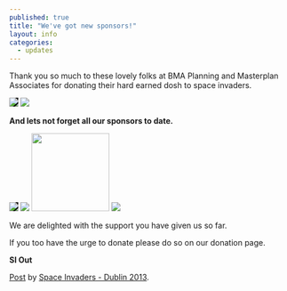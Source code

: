 ```yaml
---
published: true
title: "We've got new sponsors!"
layout: info
categories: 
  - updates
---
```


Thank you so much to these lovely folks at BMA Planning and Masterplan Associates for donating their hard earned dosh to space invaders.

<img class="featurette-image-spons img-rounded" src="../media/masterplan.png" style="max-height:100px; background:#000;">
<img class="featurette-image-spons img-rounded" src="../media/bma-planning.png" style="max-height:100px;">

**And lets not forget all our sponsors to date.**

<div><img class="featurette-image-spons img-rounded" src="http://www.dublincity.ie/Pages/Welcome/defaultpagecontent/images/ShortLogo.png" style="max-height:140px; background:#000;">
<img class="featurette-image-spons img-rounded" src="../img/arc_logo.png" style="max-height:140px;">
<img class="featurette-image-spons img-rounded" src="../img/ipi-logo.png" style="height:140px;">
<img class="featurette-image-spons img-rounded" src="../img/rtpi_irl.png" style="max-height:100px;"></div>

We are delighted with the support you have given us so far.

If you too have the urge to donate please do so on our donation page.

**SI Out**

<div id="fb-root"></div> <script>(function(d, s, id) { var js, fjs = d.getElementsByTagName(s)[0]; if (d.getElementById(id)) return; js = d.createElement(s); js.id = id; js.src = "//connect.facebook.net/en_GB/all.js#xfbml=1"; fjs.parentNode.insertBefore(js, fjs); }(document, 'script', 'facebook-jssdk'));</script>
<div class="fb-post" data-href="https://www.facebook.com/spaceinvadersdublin2013/posts/512031185545981" data-width="550"><div class="fb-xfbml-parse-ignore"><a href="https://www.facebook.com/spaceinvadersdublin2013/posts/512031185545981">Post</a> by <a href="https://www.facebook.com/spaceinvadersdublin2013">Space Invaders - Dublin 2013</a>.</div></div>